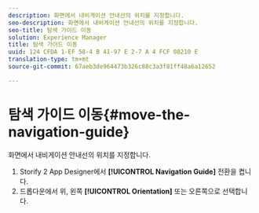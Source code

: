 ```yaml
---
description: 화면에서 내비게이션 안내선의 위치를 지정합니다.
seo-description: 화면에서 내비게이션 안내선의 위치를 지정합니다.
seo-title: 탐색 가이드 이동
solution: Experience Manager
title: 탐색 가이드 이동
uuid: 124 CFDA 1-EF 58-4 B 41-97 E 2-7 A 4 FCF 08210 E
translation-type: tm+mt
source-git-commit: 67aeb3de964473b326c88c3a3f81ff48a6a12652

---
```



# 탐색 가이드 이동{#move-the-navigation-guide}

화면에서 내비게이션 안내선의 위치를 지정합니다.

1. Storify 2 App Designer에서 **[!UICONTROL Navigation Guide]** 전환을 켭니다.
1. 드롭다운에서 위, 왼쪽 **[!UICONTROL Orientation]** 또는 오른쪽으로 선택합니다.
